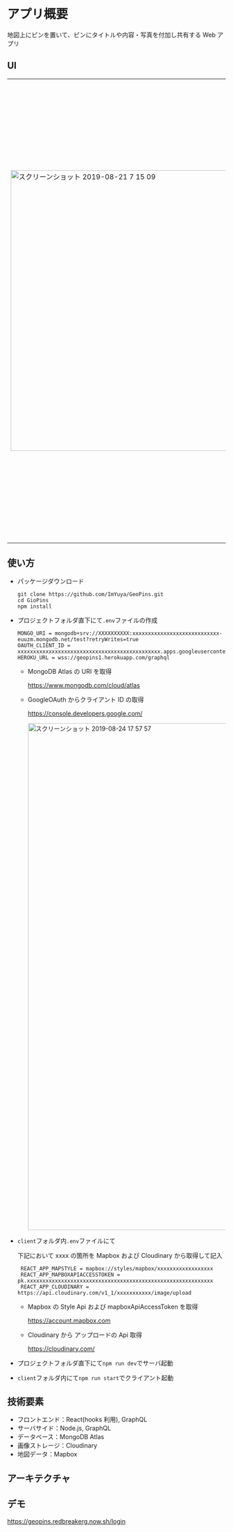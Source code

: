 # アプリ概要

地図上にピンを置いて、ピンにタイトルや内容・写真を付加し共有する Web アプリ

## UI

<table style="border-style: none;"><tr>
  <td style="border-style: none;">
   <img width="647" alt="スクリーンショット 2019-08-21 7 15 09" src="https://user-images.githubusercontent.com/7827576/63598708-17e72c00-c5fb-11e9-9635-06e3f6451e7f.png">
  </td>
  <td style="border-style: none;">
   <img width="1063" alt="スクリーンショット 2019-08-21 7 14 22" src="https://user-images.githubusercontent.com/7827576/63598687-0a31a680-c5fb-11e9-80ef-5465c9657b21.png">
  </td>
  <td style="border-style: none;">
   <img width="926" alt="スクリーンショット 2019-08-21 7 13 13" src="https://user-images.githubusercontent.com/7827576/63596362-0baca000-c5f6-11e9-8d69-f440604e93d7.png">
  </td>
</table>

## 使い方

- パッケージダウンロード

  ```
  git clone https://github.com/ImYuya/GeoPins.git
  cd GioPins
  npm install
  ```

- プロジェクトフォルダ直下にて`.env`ファイルの作成

  ```
  MONGO_URI = mongodb+srv://XXXXXXXXXX:xxxxxxxxxxxxxxxxxxxxxxxxxxxx-euuzm.mongodb.net/test?retryWrites=true
  OAUTH_CLIENT_ID = xxxxxxxxxxxxxxxxxxxxxxxxxxxxxxxxxxxxxxxxxxxxxx.apps.googleusercontent.com
  HEROKU_URL = wss://geopins1.herokuapp.com/graphql
  ```

  - MongoDB Atlas の URI を取得

    https://www.mongodb.com/cloud/atlas <br>

  * GoogleOAuth からクライアント ID の取得

    https://console.developers.google.com/ <br>

    <img width="1169" alt="スクリーンショット 2019-08-24 17 57 57" src="https://user-images.githubusercontent.com/7827576/63635062-0bb1ac00-c699-11e9-833f-298fc5aa8045.png">

- `client`フォルダ内`.env`ファイルにて

  下記において xxxx の箇所を Mapbox および Cloudinary から取得して記入

  ```
   REACT_APP_MAPSTYLE = mapbox://styles/mapbox/xxxxxxxxxxxxxxxxxx
   REACT_APP_MAPBOXAPIACCESSTOKEN = pk.xxxxxxxxxxxxxxxxxxxxxxxxxxxxxxxxxxxxxxxxxxxxxxxxxxxxxxxxxxxx
   REACT_APP_CLOUDINARY = https://api.cloudinary.com/v1_1/xxxxxxxxxxx/image/upload
  ```

  - Mapbox の Style Api および mapboxApiAccessToken を取得

    https://account.mapbox.com <br>

  - Cloudinary から アップロードの Api 取得

    https://cloudinary.com/ <br>

* プロジェクトフォルダ直下にて`npm run dev`でサーバ起動

* `client`フォルダ内にて`npm run start`でクライアント起動

## 技術要素

- フロントエンド：React(hooks 利用), GraphQL
- サーバサイド：Node.js, GraphQL
- データベース：MongoDB Atlas
- 画像ストレージ：Cloudinary
- 地図データ：Mapbox

## アーキテクチャ

## デモ

https://geopins.redbreakerg.now.sh/login
